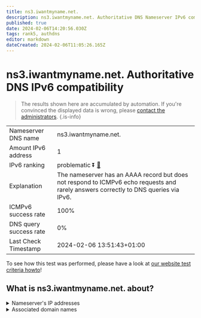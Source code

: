```yaml
---
title: ns3.iwantmyname.net.
description: ns3.iwantmyname.net. Authoritative DNS Nameserver IPv6 compatibility
published: true
date: 2024-02-06T14:20:56.030Z
tags: rank5, authdns
editor: markdown
dateCreated: 2024-02-06T11:05:26.165Z
---
```


# ns3.iwantmyname.net. Authoritative DNS IPv6 compatibility

> The results shown here are accumulated by automation. If you're convinced the displayed data is wrong, please [contact the administrators](/howto/chat). 
{.is-info}




|   |   |
| - | - |
| Nameserver DNS name | ns3.iwantmyname.net.
| Amount IPv6 address | 1
| IPv6 ranking | problematic :arrow_double_down: [🔗](/howto/ranking) |
| Explanation | The nameserver has an AAAA record but does not respond to ICMPv6 echo requests and rarely answers correctly to DNS queries via IPv6. |
| ICMPv6 success rate | 100%|
| DNS query success rate | 0% |
| Last Check Timestamp | 2024-02-06 13:51:43+01:00 |

To see how this test was performed, please have a look at [our website test criteria howto](/howto/testcriteria/authdns)!


## What is ns3.iwantmyname.net. about?




<details>
<summary>Nameserver's IP addresses</summary>

2a01:130:2000:118:89:146:248:96

</details>



<details>
<summary>Associated domain names</summary>

www.couchbase.com

</details>

